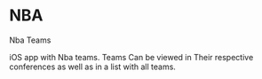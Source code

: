 # NBA
Nba Teams 

iOS app with Nba teams. Teams Can be viewed in Their respective conferences as well as in a list with all teams.
